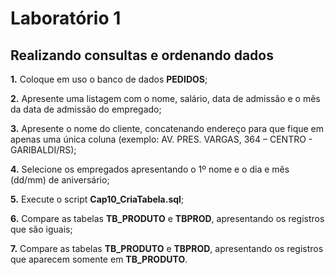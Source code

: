 # Laboratório 1

## Realizando consultas e ordenando dados

**1.** Coloque em uso o banco de dados **PEDIDOS**;

**2.** Apresente uma listagem com o nome, salário, data de admissão e o mês da data de admissão do empregado;

**3.** Apresente o nome do cliente, concatenando endereço para que fique em apenas uma única coluna (exemplo: AV. PRES. VARGAS, 364 – CENTRO - GARIBALDI/RS);

**4.** Selecione os empregados apresentando o 1º nome e o dia e mês (dd/mm) de aniversário;

**5.** Execute o script **Cap10_CriaTabela.sql**;

**6.** Compare as tabelas **TB_PRODUTO** e **TBPROD**, apresentando os registros que são iguais;

**7.** Compare as tabelas **TB_PRODUTO** e **TBPROD**, apresentando os registros que aparecem somente em **TB_PRODUTO**.
